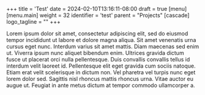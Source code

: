 +++
title = 'Test'
date = 2024-02-10T13:16:11-08:00
draft = true
[menu]
 [menu.main]
  weight = 32
  identifier = 'test'
  parent = "Projects"
[cascade]
logo_tagline = ""
+++

Lorem ipsum dolor sit amet, consectetur adipiscing elit, sed do eiusmod tempor incididunt ut labore et dolore magna aliqua. Sit amet venenatis urna cursus eget nunc. Interdum varius sit amet mattis. Diam maecenas sed enim ut. Viverra ipsum nunc aliquet bibendum enim. Ultrices gravida dictum fusce ut placerat orci nulla pellentesque. Duis convallis convallis tellus id interdum velit laoreet id. Pellentesque elit eget gravida cum sociis natoque. Etiam erat velit scelerisque in dictum non. Vel pharetra vel turpis nunc eget lorem dolor sed. Sagittis nisl rhoncus mattis rhoncus urna. Vitae auctor eu augue ut. Feugiat in ante metus dictum at tempor commodo ullamcorper a.
